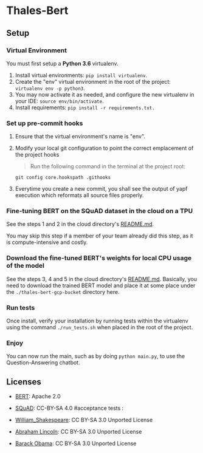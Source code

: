 # Thales-Bert

## Setup

### Virtual Environment

You must first setup a **Python 3.6** virtualenv.
1. Install virtual environments: `pip install virtualenv`.
1. Create the "env" virtual environment in the root of the project: `virtualenv env -p python3`.
1. You may now activate it as needed, and configure the new virtualenv in your IDE: `source env/bin/activate`.
1. Install requirements: `pip install -r requirements.txt.`

### Set up pre-commit hooks
1. Ensure that the virtual environment's name is "env". 
1. Modify your local git configuration to point the correct emplacement of the project hooks
    > Run the following command in the terminal at the project root: 
            
    `git config core.hookspath .githooks`
1. Everytime you create a new commit, you shall see the output of yapf execution which reformats all source files properly. 



### Fine-tuning BERT on the SQuAD dataset in the cloud on a TPU

See the steps 1 and 2 in the cloud directory's [README.md](cloud_scripts/README.md).

You may skip this step if a member of your team already did this step, as it is compute-intensive and costly.

### Download the fine-tuned BERT's weights for local CPU usage of the model

See the steps 3, 4 and 5 in the cloud directory's [README.md](cloud_scripts/README.md). Basically, you need to download the trained BERT model and place it at some place under the `./thales-bert-gcp-bucket` directory here.

### Run tests

Once install, verify your installation by running tests within the virtualenv using the command `./run_tests.sh` when placed in the root of the project.

### Enjoy

You can now run the main, such as by doing `python main.py`, to use the Question-Answering chatbot.

## Licenses

- [BERT](https://github.com/google-research/bert): Apache 2.0
- [SQuAD](https://rajpurkar.github.io/SQuAD-explorer/): CC-BY-SA 4.0
#acceptance tests :

- [William_Shakespeare](https://en.wikipedia.org/wiki/William_Shakespeare): CC BY-SA 3.0 Unported License
- [Abraham Lincoln](https://en.wikipedia.org/wiki/Abraham_Lincoln): CC BY-SA 3.0 Unported License
- [Barack Obama](https://en.wikipedia.org/wiki/Barack_Obama): CC BY-SA 3.0 Unported License